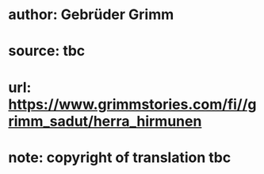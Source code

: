 # author: Gebrüder Grimm
# source: tbc
# url: https://www.grimmstories.com/fi//grimm_sadut/herra_hirmunen
# note: copyright of translation tbc


